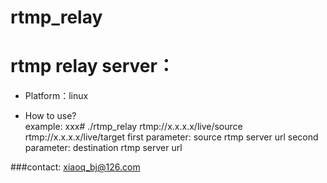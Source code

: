 # rtmp_relay
rtmp relay server：
==================================================
* Platform：linux

* How to use?<br/>
example:
xxx# ./rtmp_relay rtmp://x.x.x.x/live/source rtmp://x.x.x.x/live/target
first parameter: source rtmp server url
second parameter: destination rtmp server url

###contact: xiaoq_bj@126.com
